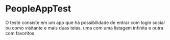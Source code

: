 # PeopleAppTest
O teste consiste em um app que há possibilidade de entrar com login social ou como visitante e mais duas telas, uma com uma listagem infinita e outra com favoritos
